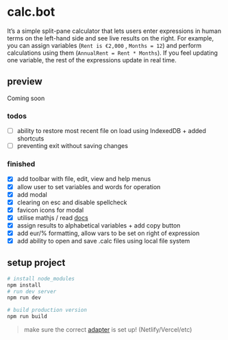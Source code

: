 # calc.bot

It’s a simple split-pane calculator that lets users enter expressions in human terms on the left-hand side and see live results on the right. 
For example, you can assign variables (`Rent is €2,000` , `Months = 12`) and perform calculations using them (`AnnualRent = Rent * Months`). If you feel updating one variable, the rest of the expressions update in real time.

## preview
Coming soon

### todos
- [ ] ability to restore most recent file on load using IndexedDB + added shortcuts
- [ ] preventing exit without saving changes
### finished
- [x] add toolbar with file, edit, view and help menus
- [x] allow user to set variables and words for operation
- [x] add modal
- [x] clearing on esc and disable spellcheck
- [x] favicon icons for modal
- [x] utilise mathjs / read [docs](https://mathjs.org/docs/index.html)
- [x] assign results to alphabetical variables + add copy button
- [x] add eur/% formatting, allow vars to be set on right of expression
- [x] add ability to open and save .calc files using local file system

## setup project

```bash
# install node_modules
npm install
# run dev server
npm run dev

# build production version
npm run build
```

> make sure the correct [adapter](https://kit.svelte.dev/docs/adapters) is set up! (Netlify/Vercel/etc)